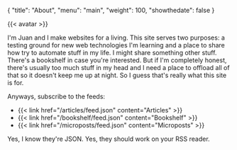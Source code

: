 {
  "title": "About",
  "menu": "main",
  "weight": 100,
  "showthedate": false
}

<div class="about-container">
{{< avatar >}}
<div>
  <p>I'm Juan and I make websites for a living. This site serves two purposes: a testing ground for new web technologies I'm learning and a place to share how try to automate stuff in my life. I might share something other stuff. There's a bookshelf in case you're interested. But if I'm completely honest, there's usually too much stuff in my head and I need a place to offload all of that so it doesn't keep me up at night. So I guess that's really what this site is for.</p>
  <p>Anyways, subscribe to the feeds:</p>
  <ul>
    <li>{{< link href="/articles/feed.json" content="Articles" >}}</li>
    <li>{{< link href="/bookshelf/feed.json" content="Bookshelf" >}}</li>
    <li>{{< link href="/microposts/feed.json" content="Microposts" >}}</li>
  </ul>
  <p>Yes, I know they're JSON. Yes, they should work on your RSS reader.</p>
</div>
</div>
